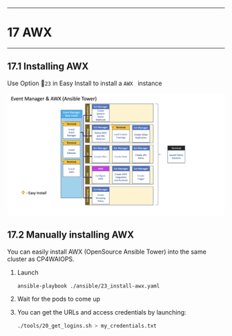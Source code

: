 ---------------------------------------------------------------
# 17 AWX
---------------------------------------------------------------

## 17.1 Installing AWX

Use Option 🐥`23` in Easy Install to install a `AWX ` instance

![K8s CNI](./pics/install-evtmanager_awx.png)


## 17.2 Manually installing AWX


You can easily install AWX (OpenSource Ansible Tower) into the same cluster as CP4WAIOPS.

1. Launch

	```bash
	ansible-playbook ./ansible/23_install-awx.yaml	
	```
	
2. Wait for the pods to come up
3. You can get the URLs and access credentials by launching:

	```bash
	./tools/20_get_logins.sh > my_credentials.txt
	```



<div style="page-break-after: always;"></div>
